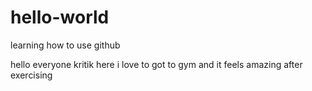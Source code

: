 # hello-world
learning how to use github


hello everyone kritik here 
i love to got to gym and it feels amazing after exercising 
